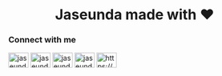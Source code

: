 <h1 align="center">Jaseunda made with ❤️</h1>
<h3 align="left">Connect with me</h3>
<p align="left">
<a href="https://codepen.io/jaseunda" target="blank"><img align="center" src="https://raw.githubusercontent.com/rahuldkjain/github-profile-readme-generator/master/src/images/icons/Social/codepen.svg" alt="jaseunda" height="30" width="40" /></a>
<a href="https://twitter.com/jaseunda" target="blank"><img align="center" src="https://raw.githubusercontent.com/rahuldkjain/github-profile-readme-generator/master/src/images/icons/Social/twitter.svg" alt="jaseunda" height="30" width="40" /></a>
<a href="https://fb.com/jaseunda" target="blank"><img align="center" src="https://raw.githubusercontent.com/rahuldkjain/github-profile-readme-generator/master/src/images/icons/Social/facebook.svg" alt="jaseunda" height="30" width="40" /></a>
<a href="https://instagram.com/jaseunda" target="blank"><img align="center" src="https://raw.githubusercontent.com/rahuldkjain/github-profile-readme-generator/master/src/images/icons/Social/instagram.svg" alt="jaseunda" height="30" width="40" /></a>
<a href="https://youtube.com/c/jaseunda" target="blank"><img align="center" src="https://raw.githubusercontent.com/rahuldkjain/github-profile-readme-generator/master/src/images/icons/Social/youtube.svg" alt="https://youtube.com/c/jaseunda" height="30" width="40" /></a>
</p>
